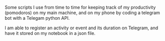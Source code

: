 Some scripts I use from time to time for keeping track of my productivity (pomodoros) on my main machine, and on my phone by coding a telegram bot with a Telegam python API.

I am able to register an activity or event and its duration on Telegram, and have it stored on my notebook in a json file.

